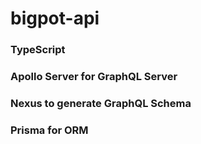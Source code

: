 # bigpot-api

### TypeScript

### Apollo Server for GraphQL Server

### Nexus to generate GraphQL Schema

### Prisma for ORM
